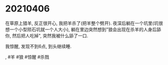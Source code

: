 # 20210406

在草原上猎羊, 反正很开心, 我把羊杀了\(把羊整个劈开\). 夜深后躺在一个坑里\(坑很想一个小型陨石坑就一个人大小\), 躺在里边突然想到"狼会出现在杀羊的人身后舔你, 然后把人吃掉", 突然我被什么舔了一口.

我惊醒, 发现不到6点, 到头继续睡.

, #羊 #狼 #惊醒 #杀戮
